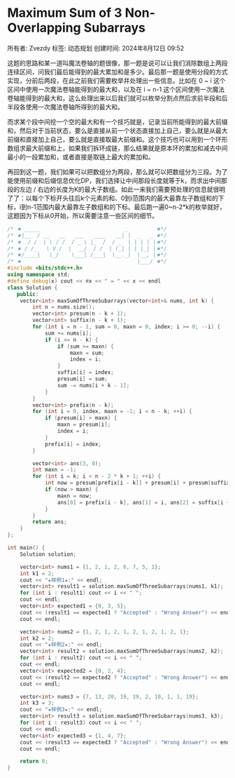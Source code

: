 # Maximum Sum of 3 Non-Overlapping Subarrays

所有者: Zvezdy
标签: 动态规划
创建时间: 2024年8月12日 09:52

这题的思路和某一道叫魔法卷轴的题很像，那一题是说可以让我们消除数组上两段连续区间，问我们最后能得到的最大累加和是多少。最后那一题是使用分段的方式实现，分前后两段，在此之前我们需要枚举并处理出一些信息。比如在 0 ~ i 这个区间中使用一次魔法卷轴能得到的最大和，以及在 i ~ n-1 这个区间使用一次魔法卷轴能得到的最大和，这么处理出来以后我们就可以枚举分割点然后求前半段和后半段各使用一次魔法卷轴所得到的最大和。

而求某个段中间挖一个空的最大和有一个技巧就是，记录当前所能得到的最大前缀和，然后对于当前状态，要么是直接从前一个状态直接加上自己，要么就是从最大前缀和直接加上自己，要么就是直接取最大前缀和。这个技巧也可以用到一个环形数组求最大前缀和上，如果我们拆环成链，那么结果就是原本环的累加和减去中间最小的一段累加和，或者直接是取链上最大的累加和。

再回到这一题，我们如果可以把数组分为两段，那么就可以把数组分为三段。为了能使用前缀和后缀信息优化DP，我们选择让中间那段长度就等于k，而求出中间那段的左边 / 右边的长度为K的最大子数组。如此一来我们需要预处理的信息就很明了了：以每个下标开头往后k个元素的和、0到i范围内的最大最靠左子数组和的下标，i到n-1范围内最大最靠左子数组和的下标。最后跑一遍0~n-2*k的枚举就好，这题因为下标从0开始，所以需要注意一些区间的细节。

```cpp
/* ★ _____                           _         ★*/
/* ★|__  / __   __   ___   ____   __| |  _   _ ★*/
/* ★  / /  \ \ / /  / _ \ |_  /  / _  | | | | |★*/
/* ★ / /_   \ V /  |  __/  / /  | (_| | | |_| |★*/
/* ★/____|   \_/    \___| /___|  \__._|  \__, |★*/
/* ★                                     |___/ ★*/
#include <bits/stdc++.h>
using namespace std;
#define debug(x) cout << #x << " = " << x << endl
class Solution {
   public:
    vector<int> maxSumOfThreeSubarrays(vector<int>& nums, int k) {
        int n = nums.size();
        vector<int> presum(n - k + 1);
        vector<int> suffix(n - k + 1);
        for (int i = n - 1, sum = 0, maxn = 0, index; i >= 0; --i) {
            sum += nums[i];
            if (i <= n - k) {
                if (sum >= maxn) {
                    maxn = sum;
                    index = i;
                }
                suffix[i] = index;
                presum[i] = sum;
                sum -= nums[i + k - 1];
            }
        }
        vector<int> prefix(n - k);
        for (int i = 0, index, maxn = -1; i < n - k; ++i) {
            if (presum[i] > maxn) {
                maxn = presum[i];
                index = i;
            }
            prefix[i] = index;
        }

        vector<int> ans(3, 0);
        int maxn = -1;
        for (int i = k; i < n - 2 * k + 1; ++i) {
            int now = presum[prefix[i - k]] + presum[i] + presum[suffix[i + k]];
            if (now > maxn) {
                maxn = now;
                ans[0] = prefix[i - k], ans[1] = i, ans[2] = suffix[i + k];
            }
        }
        return ans;
    }
};

int main() {
    Solution solution;

    vector<int> nums1 = {1, 2, 1, 2, 6, 7, 5, 1};
    int k1 = 2;
    cout << "★样例1★:" << endl;
    vector<int> result1 = solution.maxSumOfThreeSubarrays(nums1, k1);
    for (int i : result1) cout << i << " ";
    cout << endl;
    vector<int> expected1 = {0, 3, 5};
    cout << (result1 == expected1 ? "Accepted" : "Wrong Answer") << endl;
    cout << endl;

    vector<int> nums2 = {1, 2, 1, 2, 1, 2, 1, 2, 1, 2, 1};
    int k2 = 2;
    cout << "★样例2★:" << endl;
    vector<int> result2 = solution.maxSumOfThreeSubarrays(nums2, k2);
    for (int i : result2) cout << i << " ";
    cout << endl;
    vector<int> expected2 = {0, 2, 4};
    cout << (result2 == expected2 ? "Accepted" : "Wrong Answer") << endl;
    cout << endl;

    vector<int> nums3 = {7, 13, 20, 19, 19, 2, 10, 1, 1, 19};
    int k3 = 3;
    cout << "★样例3★:" << endl;
    vector<int> result3 = solution.maxSumOfThreeSubarrays(nums3, k3);
    for (int i : result3) cout << i << " ";
    cout << endl;
    vector<int> expected3 = {1, 4, 7};
    cout << (result3 == expected3 ? "Accepted" : "Wrong Answer") << endl;
    cout << endl;

    return 0;
}
```
